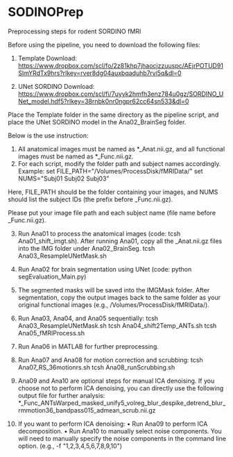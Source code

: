 # SODINOPrep
Preprocessing steps for rodent SORDINO fMRI

Before using the pipeline, you need to download the following files:

1. Template Download: https://www.dropbox.com/scl/fo/2z81khp7jhaocjzzuuspc/AEjrPOTUD91SlmYRdTx9hrs?rlkey=rver8dg04auxbqaduhb7rvi5q&dl=0

2. UNet SORDINO Download: https://www.dropbox.com/scl/fi/7uyyk2hmfh3enz784u0gz/SORDINO_UNet_model.hdf5?rlkey=38rnbk0nr0ngpr62cc64sn533&dl=0

Place the Template folder in the same directory as the pipeline script, and place the UNet SORDINO model in the Ana02_BrainSeg folder.



Below is the use instruction:

1. All anatomical images must be named as *_Anat.nii.gz, and all functional images must be named as *_Func.nii.gz.
2. For each script, modify the folder path and subject names accordingly.
Example: 
set FILE_PATH="/Volumes/ProcessDisk/fMRIData/"
set NUMS="Subj01 Subj02 Subj03"

Here, FILE_PATH should be the folder containing your images, and NUMS should list the subject IDs (the prefix before _Func.nii.gz).

Please put your image file path and each subject name (file name before _Func.nii.gz).

3. Run Ana01 to process the anatomical images (code: tcsh Ana01_shift_imgt.sh). After running Ana01, copy all the _Anat.nii.gz files into the IMG folder under Ana02_BrainSeg.
tcsh Ana03_ResampleUNetMask.sh

4. Run Ana02 for brain segmentation using UNet (code: python segEvaluation_Main.py)

5. The segmented masks will be saved into the IMGMask folder. After segmentation, copy the output images back to the same folder as your original functional images (e.g., /Volumes/ProcessDisk/fMRIData/).

6. Run Ana03, Ana04, and Ana05 sequentially:
tcsh Ana03_ResampleUNetMask.sh
tcsh Ana04_shift2Temp_ANTs.sh
tcsh Ana05_fMRIProcess.sh

7. Run Ana06 in MATLAB for further preprocessing.

8. Run Ana07 and Ana08 for motion correction and scrubbing:
tcsh Ana07_RS_36motionrs.sh
tcsh Ana08_runScrubbing.sh

9. Ana09 and Ana10 are optional steps for manual ICA denoising. If you choose not to perform ICA denoising, you can directly use the following output file for further analysis: *_Func_ANTsWarped_masked_unify5_volreg_blur_despike_detrend_blur_rmmotion36_bandpass015_admean_scrub.nii.gz

10. If you want to perform ICA denoising:
	•	Run Ana09 to perform ICA decomposition.
	•	Run Ana10 to manually select noise components.
You will need to manually specify the noise components in the command line option. (e.g., -f "1,2,3,4,5,6,7,8,9,10")
